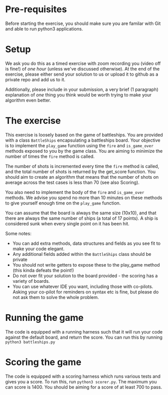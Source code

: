 # Pre-requisites
Before starting the exercise, you should make sure you are familar with Git and able to run python3 applications.

# Setup
We ask you do this as a timed exercise with zoom recording you (video off is fine!) of *one hour* (unless we've discussed otherwise). At the end of the exercise, please either send your solution to us or upload it to github as a private repo and add us to it.

Additionally, please include in your submission, a very brief (1 paragraph) explanation of *one* thing you think would be worth trying to make your
algorithm even better.

# The exercise
This exercise is loosely based on the game of battleships. You are provided with a class `BattleShips` encapsulating a battleships board. Your objective is to implement the `play_game` function using the `fire` and `is_game_over` methods exposed to you by the game class. You are aiming to minimize the number of times the `fire` method is called.

The number of shots is incremented every time the `fire` method is called, and the total number of shots is returned by the get_score function. You should aim to create an algorithm that means that the number of shots on average across the test cases is less than 70 (see also Scoring).

You also need to implement the body of the `fire` and `is_game_over` methods. We advise you spend no more than 10 minutes on these methods to give yourself enough time on the `play_game` function.

You can assume that the board is always the same size (10x10), and that there are always the same number of ships (a total of 17 points). A ship is considered sunk when every single point on it has been hit.

Some notes:
- You can add extra methods, data structures and fields as you see fit to make your code elegant.
- Any additional fields added within the `BattleShips` class should be private
- You should not write getters to expose these to the play_game method (this kinda defeats the point!)
- Do not over fit your solution to the board provided - the scoring has a variety of boards.
- You can use whatever IDE you want, including those with co-pilots. Asking your co-pilot for reminders on syntax etc is fine, but please do not ask them to solve the whole problem.


# Running the game
The code is equipped with a running harness such that it will run your code against the default board, and return the score. You can run this by running `python3 battleships.py`

# Scoring the game
The code is equipped with a scoring harness which runs various tests and gives you a score. To run this, run `python3 scorer.py`. The maximum you can score is 1400. You should be aiming for a score of at least 700 to pass.
